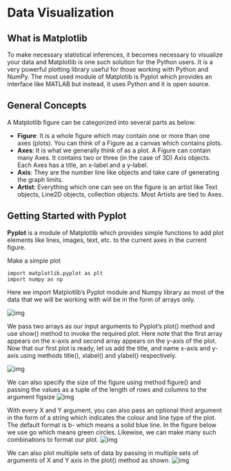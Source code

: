 # Data Visualization

## What is Matplotlib
To make necessary statistical inferences, it becomes necessary to visualize your data and Matplotlib is one such solution for the Python users. It is a very powerful plotting library useful for those working with Python and NumPy. The most used module of Matplotib is Pyplot which provides an interface like MATLAB but instead, it uses Python and it is open source.


## General Concepts
A Matplotlib figure can be categorized into several parts as below:
- **Figure**: It is a whole figure which may contain one or more than one axes (plots). You can think of a Figure as a canvas which contains plots.
- **Axes**: It is what we generally think of as a plot. A Figure can contain many Axes. It contains two or three (in the case of 3D) Axis objects. Each Axes has a title, an x-label and a y-label.
- **Axis**: They are the number line like objects and take care of generating the graph limits.
- **Artist**: Everything which one can see on the figure is an artist like Text objects, Line2D objects, collection objects. Most Artists are tied to Axes.

## Getting Started with Pyplot
**Pyplot** is a module of Matplotlib which provides simple functions to add plot elements like lines, images, text, etc. to the current axes in the current figure.

Make a simple plot
```
import matplotlib.pyplot as plt
import numpy as np
```

Here we import Matplotlib’s Pyplot module and Numpy library as most of the data that we will be working with will be in the form of arrays only.

![img](https://miro.medium.com/max/752/1*gsNN4AVBCu45nNV1njD6Tg.png)

We pass two arrays as our input arguments to Pyplot’s plot() method and use show() method to invoke the required plot. Here note that the first array appears on the x-axis and second array appears on the y-axis of the plot. Now that our first plot is ready, let us add the title, and name x-axis and y-axis using methods title(), xlabel() and ylabel() respectively.

![img](https://miro.medium.com/max/1002/1*XbNYjr007ZL7SbeHR5TqdA.png)

We can also specify the size of the figure using method figure() and passing the values as a tuple of the length of rows and columns to the argument figsize
![img](https://miro.medium.com/max/1400/1*bbPk595g10y4TU4X2EMGlQ.png)

With every X and Y argument, you can also pass an optional third argument in the form of a string which indicates the colour and line type of the plot. The default format is b- which means a solid blue line. In the figure below we use go which means green circles. Likewise, we can make many such combinations to format our plot.
![img](https://miro.medium.com/max/1012/1*JqxZkaElS-4ucDVqB8TPsQ.png)

We can also plot multiple sets of data by passing in multiple sets of arguments of X and Y axis in the plot() method as shown.
![img](https://miro.medium.com/max/1012/1*TYZBo7PokrRFs5TeOdb_sw.png)


